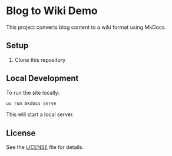 # Blog to Wiki Demo

This project converts blog content to a wiki format using MkDocs.

## Setup

1. Clone this repository

## Local Development

To run the site locally:

```bash
uv run mkdocs serve
```

This will start a local server.

## License

See the [LICENSE](LICENSE) file for details.
